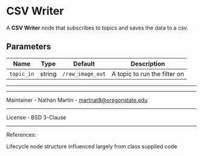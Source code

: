 # CSV Writer

A **CSV Writer** node that subscribes to topics and saves the data to a csv.

## Parameters

| Name              | Type    | Default             | Description                                        |
|-------------------|---------|---------------------|----------------------------------------------------|
| `topic_in`        | string  | `/raw_image_out`    | A topic to run the filter on                       |

_____________________________________________________________________________________
_____________________________________________________________________________________
Maintainer - Nathan Martin - martnat8@oregonstate.edu
_____________________________________________________________________________________
License - BSD 3-Clause
_____________________________________________________________________________________
References:

Lifecycle node structure influenced largely from class supplied code